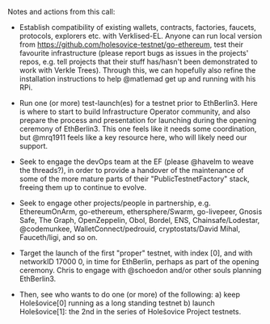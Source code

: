 Notes and actions from this call:

- Establish compatibility of existing wallets, contracts, factories, faucets, protocols, explorers etc. with Verklised-EL. Anyone can run local version from https://github.com/holesovice-testnet/go-ethereum, test their favourite infrastructure (please report bugs as issues in the projects' repos, e.g. tell projects that their stuff has/hasn't been demonstrated to work with Verkle Trees). Through this, we can hopefully also refine the installation instructions to help @matlemad get up and running with his RPi.

- Run one (or more) test-launch(es) for a testnet prior to EthBerlin3. Here is where to start to build Infrastructure Operator community, and also prepare the process and presentation for launching during the opening ceremony of EthBerlin3. This one feels like it needs some coordination, but @mrq1911 feels like a key resource here, who will likely need our support.

- Seek to engage the devOps team at the EF (please @havelm to weave the threads?), in order to provide a handover of the maintenance of some of the more mature parts of their "PublicTestnetFactory" stack, freeing them up to continue to evolve.

- Seek to engage other projects/people in partnership, e.g. EthereumOnArm, go-ethereum, ethersphere/Swarm, go-livepeer, Gnosis Safe, The Graph, OpenZeppelin, Obol, Bordel, ENS, Chainsafe/Lodestar, @codemunkee, WalletConnect/pedrouid, cryptostats/David Mihal, Fauceth/ligi, and so on.

- Target the launch of the first "proper" testnet, with index [0], and with networkID 17000 0, in time for EthBerlin, perhaps as part of the opening ceremony. Chris to engage with @schoedon and/or other souls planning EthBerlin3.

- Then, see who wants to do one (or more) of the following:
a) keep Holešovice[0] running as a long standing testnet
b) launch Holešovice[1]: the 2nd in the series of Holešovice Project testnets.
